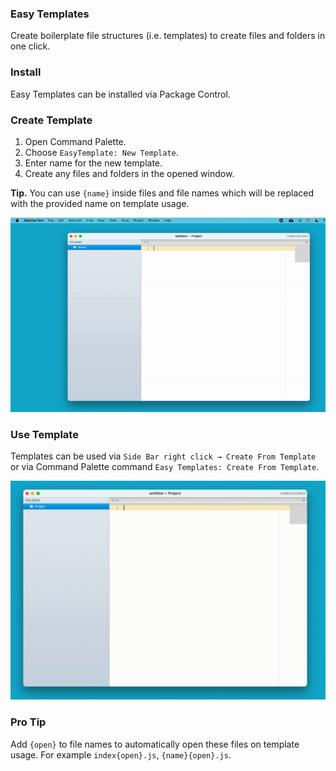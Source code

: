 ### Easy Templates

Create boilerplate file structures (i.e. templates) to create files and folders in one click.

### Install

Easy Templates can be installed via Package Control.

### Create Template

1. Open Command Palette.
2. Choose `EasyTemplate: New Template`.
3. Enter name for the new template.
3. Create any files and folders in the opened window.

**Tip.** You can use `{name}` inside files and file names which will be replaced with the provided name on template usage.

<img alt="Browserslist logo by Anton Lovchikov"
       src="https://raw.githubusercontent.com/mr-aleksey/EasyTemplates/main/Images/NewTemplate.gif">

### Use Template

Templates can be used via `Side Bar right click → Create From Template` or via Command Palette command `Easy Templates: Create From Template`.

<img alt="Browserslist logo by Anton Lovchikov"
       src="https://raw.githubusercontent.com/mr-aleksey/EasyTemplates/main/Images/CreateFile.gif">

### Pro Tip

Add `{open}` to file names to automatically open these files on template usage. For example `index{open}.js`, `{name}{open}.js`.

